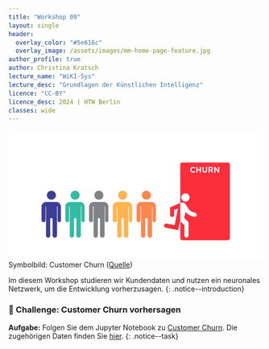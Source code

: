 ```yaml
---
title: "Workshop 09"
layout: single
header:
  overlay_color: "#5e616c"
  overlay_image: /assets/images/mm-home-page-feature.jpg
author_profile: true
author: Christina Kratsch
lecture_name: "WiKI-Sys"
lecture_desc: "Grundlagen der Künstlichen Intelligenz"
licence: "CC-BY"
licence_desc: 2024 | HTW Berlin 
classes: wide
---
```


![](img/chrun.png)
Symbolbild: Customer Churn ([Quelle](https://miro.medium.com/v2/resize:fit:1358/1*KLo2IuLntyymnq_eD1KpYA.png))

Im diesem Workshop studieren wir Kundendaten und nutzen ein neuronales Netzwerk, um die Entwicklung vorherzusagen.
{: .notice--introduction}

### 🚀 Challenge: Customer Churn vorhersagen

**Aufgabe:** Folgen Sie dem Jupyter Notebook zu [Customer Churn](./churn.ipynb). Die zugehörigen Daten finden Sie [hier](./data/Churn_Customers.csv).
{: .notice--task} 
